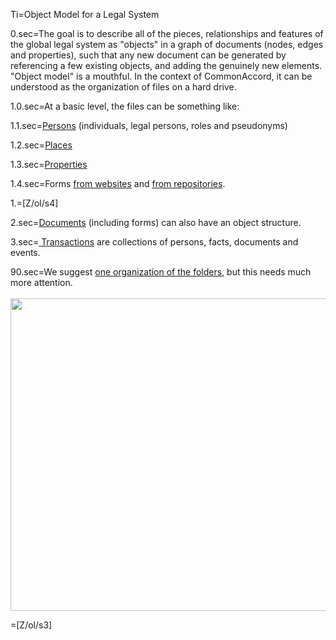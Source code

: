 Ti=Object Model for a Legal System

0.sec=The goal is to describe all of the pieces, relationships and features of the global legal system as "objects" in a graph of documents (nodes, edges and properties), such that any new document can be generated by referencing a few existing objects, and adding the genuinely new elements.  "Object model" is a mouthful.  In the context of CommonAccord, it can be understood as the organization of files on a hard drive.

1.0.sec=At a basic level, the files can be something like:

1.1.sec=<a href="index.php?action=list&file=U/id/">Persons</a> (individuals, legal persons, roles and pseudonyms)

1.2.sec=<a href="index.php?action=list&file=U/at/">Places</a>

1.3.sec=<a href="index.php?action=list&file=U/is/">Properties</a>

1.4.sec=Forms <a href="index.php?action=list&file=Wx/">from websites</a> and <a href="index.php?action=list&file=GH/">from repositories</a>. 

1.=[Z/ol/s4]

2.sec=<a href="index.php?action=doc&file=S/About/Conference/Theme/Legal_Document_ObjectModel_0.md">Documents</a> (including forms) can also have an object structure.

3.sec=<a href="index.php?action=doc&file=S/About/Conference/Theme/Legal_Transaction_ObjectModel_0.md"> Transactions</a> are collections of persons, facts, documents and events.

90.sec=We suggest <a href="index.php?action=list&file=">one organization of the folders</a>, but this needs much more attention.<br><br><img src="https://github.com/CommonAccord/Cmacc-Org/raw/master/File/Doc/S/About/Conference/Flyer/Legal_System_ObjectModel.jpg" height="500" width="700">

=[Z/ol/s3]